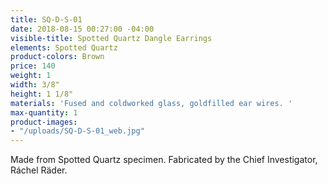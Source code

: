 ```yaml
---
title: SQ-D-S-01
date: 2018-08-15 00:27:00 -04:00
visible-title: Spotted Quartz Dangle Earrings
elements: Spotted Quartz
product-colors: Brown
price: 140
weight: 1
width: 3/8"
height: 1 1/8"
materials: 'Fused and coldworked glass, goldfilled ear wires. '
max-quantity: 1
product-images:
- "/uploads/SQ-D-S-01_web.jpg"
---
```


Made from Spotted Quartz specimen. Fabricated by the Chief Investigator, Ráchel Räder.

